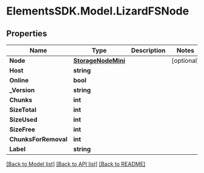 # ElementsSDK.Model.LizardFSNode

## Properties

Name | Type | Description | Notes
------------ | ------------- | ------------- | -------------
**Node** | [**StorageNodeMini**](StorageNodeMini.md) |  | [optional] 
**Host** | **string** |  | 
**Online** | **bool** |  | 
**_Version** | **string** |  | 
**Chunks** | **int** |  | 
**SizeTotal** | **int** |  | 
**SizeUsed** | **int** |  | 
**SizeFree** | **int** |  | 
**ChunksForRemoval** | **int** |  | 
**Label** | **string** |  | 

[[Back to Model list]](../README.md#documentation-for-models) [[Back to API list]](../README.md#documentation-for-api-endpoints) [[Back to README]](../README.md)

